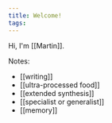 ```yaml
---
title: Welcome!
tags:
---
```


Hi, I'm [[Martin]]. 

Notes:

* [[writing]]
* [[ultra-processed food]]
* [[extended synthesis]]
* [[specialist or generalist]]
* [[memory]]